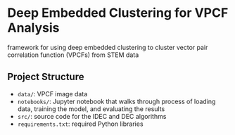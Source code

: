 # Deep Embedded Clustering for VPCF Analysis
framework for using deep embedded clustering to cluster vector pair correlation function (VPCFs) from STEM data

## Project Structure
- `data/`: VPCF image data
- `notebooks/`: Jupyter notebook that walks through process of loading data, training the model, and evaluating the results
- `src/`: source code for the IDEC and DEC algorithms
- `requirements.txt`: required Python libraries